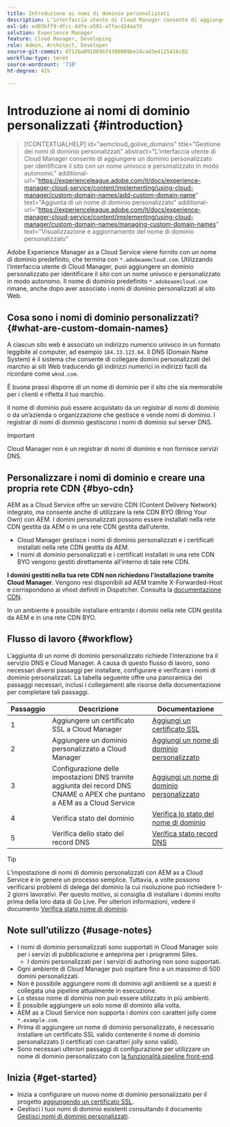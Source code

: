 ```yaml
---
title: Introduzione ai nomi di dominio personalizzati
description: L’interfaccia utente di Cloud Manager consente di aggiungere un dominio personalizzato per identificare il sito con un nome univoco e personalizzato in modo autonomo.
exl-id: ed03bff9-dfcc-4dfe-a501-a7facd24aa7d
solution: Experience Manager
feature: Cloud Manager, Developing
role: Admin, Architect, Developer
source-git-commit: 0712ba8918696f4300089be24cad3e4125416c02
workflow-type: tm+mt
source-wordcount: '710'
ht-degree: 41%

---
```



# Introduzione ai nomi di dominio personalizzati {#introduction}

>[!CONTEXTUALHELP]
>id="aemcloud_golive_domains"
>title="Gestione dei nomi di dominio personalizzati"
>abstract="L’interfaccia utente di Cloud Manager consente di aggiungere un dominio personalizzato per identificare il sito con un nome univoco e personalizzato in modo autonomo."
>additional-url="https://experienceleague.adobe.com/it/docs/experience-manager-cloud-service/content/implementing/using-cloud-manager/custom-domain-names/add-custom-domain-name" text="Aggiunta di un nome di dominio personalizzato"
>additional-url="https://experienceleague.adobe.com/it/docs/experience-manager-cloud-service/content/implementing/using-cloud-manager/custom-domain-names/managing-custom-domain-names" text="Visualizzazione e aggiornamento del nome di dominio personalizzato"

Adobe Experience Manager as a Cloud Service viene fornito con un nome di dominio predefinito, che termina con `*.adobeaemcloud.com`. Utilizzando l’interfaccia utente di Cloud Manager, puoi aggiungere un dominio personalizzato per identificare il sito con un nome univoco e personalizzato in modo autonomo. Il nome di dominio predefinito `*.adobeaemcloud.com` rimane, anche dopo aver associato i nomi di dominio personalizzati al sito Web.

## Cosa sono i nomi di dominio personalizzati? {#what-are-custom-domain-names}

A ciascun sito web è associato un indirizzo numerico univoco in un formato leggibile al computer, ad esempio `184.33.123.64`. Il DNS (Domain Name System) è il sistema che consente di collegare domini personalizzati del marchio ai siti Web traducendo gli indirizzi numerici in indirizzi facili da ricordare come `wknd.com`.

È buona prassi disporre di un nome di dominio per il sito che sia memorabile per i clienti e rifletta il tuo marchio.

Il nome di dominio può essere acquistato da un registrar di nomi di dominio o da un’azienda o organizzazione che gestisce e vende nomi di dominio. I registrar di nomi di dominio gestiscono i nomi di dominio sui server DNS.

>[!IMPORTANT]
>
>Cloud Manager non è un registrar di nomi di dominio e non fornisce servizi DNS.

## Personalizzare i nomi di dominio e creare una propria rete CDN {#byo-cdn}

AEM as a Cloud Service offre un servizio CDN (Content Delivery Network) integrato, ma consente anche di utilizzare la rete CDN BYO (Bring Your Own) con AEM. I domini personalizzati possono essere installati nella rete CDN gestita da AEM o in una rete CDN gestita dall’utente.

* Cloud Manager gestisce i nomi di dominio personalizzati e i certificati installati nella rete CDN gestita da AEM.
* I nomi di dominio personalizzati e i certificati installati in una rete CDN BYO vengono gestiti direttamente all’interno di tale rete CDN.

**I domini gestiti nella tua rete CDN non richiedono l&#39;installazione tramite Cloud Manager**. Vengono resi disponibili ad AEM tramite X-Forwarded-Host e corrispondono ai vhost definiti in Dispatcher. Consulta la [documentazione CDN](/help/implementing/dispatcher/cdn.md).

In un ambiente è possibile installare entrambi i domini nella rete CDN gestita da AEM e in una rete CDN BYO.

## Flusso di lavoro {#workflow}

L’aggiunta di un nome di dominio personalizzato richiede l’interazione tra il servizio DNS e Cloud Manager. A causa di questo flusso di lavoro, sono necessari diversi passaggi per installare, configurare e verificare i nomi di dominio personalizzati. La tabella seguente offre una panoramica dei passaggi necessari, inclusi i collegamenti alle risorse della documentazione per completare tali passaggi.

| Passaggio | Descrizione | Documentazione |
| --- | --- | --- |
| 1 | Aggiungere un certificato SSL a Cloud Manager | [Aggiungi un certificato SSL](/help/implementing/cloud-manager/managing-ssl-certifications/add-ssl-certificate.md) |
| 2 | Aggiungere un dominio personalizzato a Cloud Manager | [Aggiungi un nome di dominio personalizzato](/help/implementing/cloud-manager/custom-domain-names/add-custom-domain-name.md) |
| 3 | Configurazione delle impostazioni DNS tramite aggiunta dei record DNS CNAME o APEX che puntano a AEM as a Cloud Service | [Aggiungi un nome di dominio personalizzato](/help/implementing/cloud-manager/custom-domain-names/add-custom-domain-name.md) |
| 4 | Verifica stato del dominio | [Verifica lo stato del nome di dominio](/help/implementing/cloud-manager/custom-domain-names/check-domain-name-status.md) |
| 5 | Verifica dello stato del record DNS | [Verifica stato record DNS](/help/implementing/cloud-manager/custom-domain-names/check-dns-record-status.md) |

>[!TIP]
>
>L’impostazione di nomi di dominio personalizzati con AEM as a Cloud Service è in genere un processo semplice. Tuttavia, a volte possono verificarsi problemi di delega del dominio la cui risoluzione può richiedere 1-2 giorni lavorativi. Per questo motivo, si consiglia di installare i domini molto prima della loro data di Go Live. Per ulteriori informazioni, vedere il documento [Verifica stato nome di dominio](/help/implementing/cloud-manager/custom-domain-names/check-domain-name-status.md).

## Note sull’utilizzo {#usage-notes}

* I nomi di dominio personalizzati sono supportati in Cloud Manager solo per i servizi di pubblicazione e anteprima per i programmi Sites.
   * I domini personalizzati per i servizi di authoring non sono supportati.
* Ogni ambiente di Cloud Manager può ospitare fino a un massimo di 500 domini personalizzati.
* Non è possibile aggiungere nomi di dominio agli ambienti se a questi è collegata una pipeline attualmente in esecuzione.
* Lo stesso nome di dominio non può essere utilizzato in più ambienti.
* È possibile aggiungere un solo nome di dominio alla volta.
* AEM as a Cloud Service non supporta i domini con caratteri jolly come `*.example.com`.
* Prima di aggiungere un nome di dominio personalizzato, è necessario installare un certificato SSL valido contenente il nome di dominio personalizzato (i certificati con caratteri jolly sono validi).
* Sono necessari ulteriori passaggi di configurazione per utilizzare un nome di dominio personalizzato con [la funzionalità pipeline front-end](/help/sites-cloud/administering/site-creation/enable-front-end-pipeline.md#custom-domains).

## Inizia {#get-started}

* Inizia a configurare un nuovo nome di dominio personalizzato per il progetto [aggiungendo un certificato SSL](/help/implementing/cloud-manager/managing-ssl-certifications/add-ssl-certificate.md).
* Gestisci i tuoi nomi di dominio esistenti consultando il documento [Gestisci nomi di dominio personalizzati](/help/implementing/cloud-manager/custom-domain-names/managing-custom-domain-names.md).
